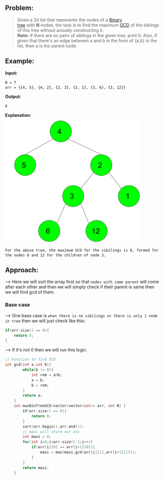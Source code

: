 ## Problem:

> Given a 2d list that represents the nodes of a [Binary tree](https://www.geeksforgeeks.org/binary-tree-data-structure/) with **N** nodes, the task is to find the maximum [GCD](https://www.geeksforgeeks.org/c-program-find-gcd-hcf-two-numbers/) of the siblings of this tree without actually constructing it.  
> **Note:** If there are no pairs of siblings in the given tree, print 0. Also, if given that there's an edge between a and b in the form of {a,b} in the list, then a is the parent node.

## Example:

**Input:**

```
N = 7
arr = {{4, 5}, {4, 2}, {2, 3}, {2, 1}, {3, 6}, {3, 12}}
```

**Output:**

```
6
```

**Explanation:**
![](../GFG/Attachments/Pasted%20image%2020220525175202.png)

```
For the above tree, the maximum GCD for the sibilings is 6, formed for the nodes 6 and 12 for the children of node 3.
```

## Approach:

--> Here we will sort the array first so that `nodes with same parent` will come after each other and then we will simply check if their parent is same then we will find gcd of them.

### Base case

--> One base case is `when there is no sibilings or there is only 1 node in tree` then we will just check like this:

```cpp
if(arr.size() == 0){
	return 0;
}
```

--> If it's not 0 then we will run this logic.

```cpp
// Function to find GCD
int gcd(int a,int b){
        while(b != 0){
            int rem = a%b;
            a = b;
            b = rem;
        }
        return a;
    }
    int maxBinTreeGCD(vector<vector<int>> arr, int N) {
        if(arr.size() == 0){
            return 0;
        }
        sort(arr.begin(),arr.end());
		// maxi will store our ans
        int maxi = 0;
        for(int i=0;i<arr.size()-1;i++){
            if(arr[i][0] == arr[i+1][0]){
                maxi = max(maxi,gcd(arr[i][1],arr[i+1][1]));
            }
        }
        return maxi;
    }
```
